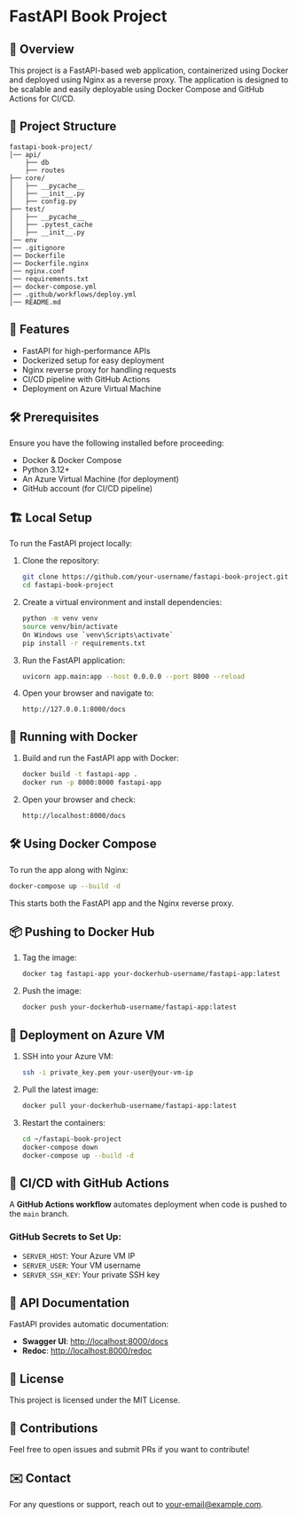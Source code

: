 # FastAPI Book Project

## 📌 Overview

This project is a FastAPI-based web application, containerized using Docker and deployed using Nginx as a reverse proxy. The application is designed to be scalable and easily deployable using Docker Compose and GitHub Actions for CI/CD.

## 📂 Project Structure

```
fastapi-book-project/
│── api/
    ├── db
    ├── routes
├── core/
│   ├── __pycache__
│   ├── __init__.py
│   ├── config.py
├── test/
│   ├── __pycache__
│   ├── .pytest_cache
│   ├── __init__.py
│── env
│── .gitignore
│── Dockerfile
│── Dockerfile.nginx
│── nginx.conf
│── requirements.txt
│── docker-compose.yml
│── .github/workflows/deploy.yml
│── README.md
```

## 🚀 Features

- FastAPI for high-performance APIs
- Dockerized setup for easy deployment
- Nginx reverse proxy for handling requests
- CI/CD pipeline with GitHub Actions
- Deployment on Azure Virtual Machine

## 🛠️ Prerequisites

Ensure you have the following installed before proceeding:

- Docker & Docker Compose
- Python 3.12+
- An Azure Virtual Machine (for deployment)
- GitHub account (for CI/CD pipeline)

## 🏗️ Local Setup

To run the FastAPI project locally:

1. Clone the repository:

   ```bash
   git clone https://github.com/your-username/fastapi-book-project.git
   cd fastapi-book-project
   ```

2. Create a virtual environment and install dependencies:

   ```bash
   python -m venv venv
   source venv/bin/activate  
   On Windows use `venv\Scripts\activate`
   pip install -r requirements.txt
   ```

3. Run the FastAPI application:

   ```bash
   uvicorn app.main:app --host 0.0.0.0 --port 8000 --reload
   ```

4. Open your browser and navigate to:

   ```
   http://127.0.0.1:8000/docs
   ```

## 🐳 Running with Docker

1. Build and run the FastAPI app with Docker:
   ```bash
   docker build -t fastapi-app .
   docker run -p 8000:8000 fastapi-app
   ```
2. Open your browser and check:
   ```
   http://localhost:8000/docs
   ```

## 🛠️ Using Docker Compose

To run the app along with Nginx:

```bash
docker-compose up --build -d
```

This starts both the FastAPI app and the Nginx reverse proxy.

## 📦 Pushing to Docker Hub

1. Tag the image:
   ```bash
   docker tag fastapi-app your-dockerhub-username/fastapi-app:latest
   ```
2. Push the image:
   ```bash
   docker push your-dockerhub-username/fastapi-app:latest
   ```

## 🚀 Deployment on Azure VM

1. SSH into your Azure VM:
   ```bash
   ssh -i private_key.pem your-user@your-vm-ip
   ```
2. Pull the latest image:
   ```bash
   docker pull your-dockerhub-username/fastapi-app:latest
   ```
3. Restart the containers:
   ```bash
   cd ~/fastapi-book-project
   docker-compose down
   docker-compose up --build -d
   ```

## 🔄 CI/CD with GitHub Actions

A **GitHub Actions workflow** automates deployment when code is pushed to the `main` branch.

### GitHub Secrets to Set Up:

- `SERVER_HOST`: Your Azure VM IP
- `SERVER_USER`: Your VM username
- `SERVER_SSH_KEY`: Your private SSH key

## 📜 API Documentation

FastAPI provides automatic documentation:

- **Swagger UI**: [http://localhost:8000/docs](http://localhost:8000/docs)
- **Redoc**: [http://localhost:8000/redoc](http://localhost:8000/redoc)

## 📜 License

This project is licensed under the MIT License.

## 🤝 Contributions

Feel free to open issues and submit PRs if you want to contribute!

## ✉️ Contact

For any questions or support, reach out to [your-email@example.com](mailto\:your-email@example.com).

